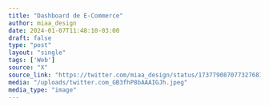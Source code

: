```yaml
---
title: "Dashboard de E-Commerce"
author: miaa_design
date: 2024-01-07T11:48:10-03:00
draft: false
type: "post"
layout: "single"
tags: ['Web']
source: "X"
source_link: "https://twitter.com/miaa_design/status/1737790870773276812"
media: "/uploads/twitter.com_GB3fhP8bAAAIGJh.jpeg"
media_type: "image"
---
```


